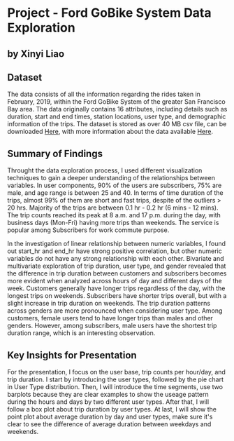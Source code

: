 # Project - Ford GoBike System Data Exploration
## by Xinyi Liao


## Dataset

The data consists of all the information regarding the rides taken in February, 2019, within the Ford GoBike System of the greater San Francisco Bay area. The data originally contains 16 attributes, including details such as duration, start and end times, station locations, user type, and demographic information of the trips. The dataset is stored as over 40 MB csv file, can be downloaded [Here](https://video.udacity-data.com/topher/2020/October/5f91cf38_201902-fordgobike-tripdata/201902-fordgobike-tripdata.csv), with more information about the data available [Here](https://www.kaggle.com/datasets/chirag02/ford-gobike-2019feb-tripdata).


## Summary of Findings

Throught the data exploration process, I used different visualization techniques to gain a deeper understanding of the relationships between variables. In user components, 90% of the users are subscribers, 75% are male, and age range is between 25 and 40. In terms of time duration of the trips, almost 99% of them are short and fast trips, despite of the outliers > 20 hrs. Majority of the trips are between 0.1 hr - 0.2 hr (6 mins - 12 mins). The trip counts reached its peak at 8 a.m. and 17 p.m. during the day, with business days (Mon-Fri) having more trips than weekends. The service is popular among Subscribers for work commute purpose. 

In the investigation of linear relationship between numeric variables, I found out start_hr and end_hr have strong positive correlation, but other numeric variables do not have any strong relationship with each other. Bivariate and multivariate exploration of trip duration, user type, and gender revealed that the difference in trip duration between customers and subscribers becomes more evident when analyzed across hours of day and different days of the week. Customers generally have longer trips regardless of the day, with the longest trips on weekends. Subscribers have shorter trips overall, but with a slight increase in trip duration on weekends. The trip duration patterns across genders are more pronounced when considering user type. Among customers, female users tend to have longer trips than males and other genders. However, among subscribers, male users have the shortest trip duration range, which is an interesting observation.


## Key Insights for Presentation

For the presentation, I focus on the user base, trip counts per hour/day, and trip duration. I start by introducing the
user types, followed by the pie chart in User Type distribution. Then, I will introduce the time segments, use two barplots because they are clear examples to show the useage pattern during the hours and days by two different user types. After that, I will follow a box plot about trip duration by user types. At last, I will show the point plot about average duration by day and user types, make sure it's clear to see the difference of average duration between weekdays and weekends.